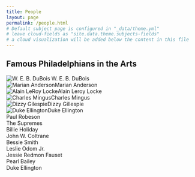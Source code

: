 ```yaml
---
title: People
layout: page
permalink: /people.html
# Default subject page is configured in "_data/theme.yml"
# leave cloud-fields as "site.data.theme.subjects-fields"
# a cloud visualization will be added below the content in this file
---
```


## Famous Philadelphians in the Arts

<div class="grid-container">
  <div class="grid-item">
  	<img src="https://upload.wikimedia.org/wikipedia/commons/f/fd/W.E.B._Du_Bois_by_James_E._Purdy%2C_1907_%28cropped%29.jpg" alt = "W. E. B. DuBois" class="image-grid"/> W. E. B. DuBois</div>
  <div class="grid-item"><img src="https://upload.wikimedia.org/wikipedia/commons/thumb/a/a8/Marian_Anderson.jpg/1024px-Marian_Anderson.jpg" alt = "Marian Anderson" class="image-grid"/>Marian Anderson</div>
  <div class="grid-item"><img src="https://upload.wikimedia.org/wikipedia/commons/3/31/Alain_LeRoy_Locke_cr.jpg" alt = "Alain LeRoy Locke" class="image-grid"/>Alain Leroy Locke</div>
  <div class="grid-item">
  	<img src="https://live.staticflickr.com/129/362094253_9cd7b022ce_z.jpg" alt="Charles Mingus" class="image-grid"/>Charles Mingus</div>
  <div class="grid-item"><img src="https://upload.wikimedia.org/wikipedia/commons/thumb/2/25/Portrait_of_Dizzy_Gillespie%2C_New_York%2C_N.Y.%2C_ca._May_1947_%28cropped%29.jpg/1024px-Portrait_of_Dizzy_Gillespie%2C_New_York%2C_N.Y.%2C_ca._May_1947_%28cropped%29.jpg" alt="Dizzy Gilespie" class="image-grid"/>Dizzy Gillespie</div>
  <div class="grid-item"><img src="https://upload.wikimedia.org/wikipedia/commons/thumb/a/af/Duke_Ellington_-_publicity.JPG/1024px-Duke_Ellington_-_publicity.JPG" alt="Duke Ellington" class="image-grid"/>Duke Ellington</div>
  <div class="grid-item">Paul Robeson</div>
  <div class="grid-item">The Supremes</div>
  <div class="grid-item">Billie Holiday</div>
  <div class="grid-item">John W. Coltrane</div>
  <div class="grid-item">Bessie Smith</div>
  <div class="grid-item">Leslie Odom Jr.</div>
  <div class="grid-item">Jessie Redmon Fauset</div>
  <div class="grid-item">Pearl Bailey</div>
  <div class="grid-item">Duke Ellington</div>



</div>

